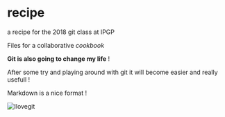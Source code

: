 # recipe
a recipe for the 2018 git class at IPGP

Files for a collaborative *cookbook*

**Git is also going to change my life** ! 

After some try and playing around with git it will become easier and really usefull !

Markdown is a nice format !

![Ilovegit](https://pbs.twimg.com/media/CUF9vrWWUAAkNjb.jpg)
